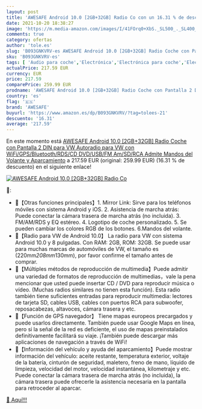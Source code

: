 ```yaml
---
layout: post
title: 'AWESAFE Android 10.0 [2GB+32GB] Radio Co con un 16.31 % de descuento'
date: 2021-10-20 18:38:27
image: 'https://m.media-amazon.com/images/I/41FOrq0+XbS._SL500_._SL400_.jpg'
comments: true
category: ofertas
author: 'tole.es'
slug: 'B093GNKVRV-es AWESAFE Android 10.0 [2GB+32GB] Radio Coche con Pantalla 2...'
sku: 'B093GNKVRV-es'
tags: [ 'Audio para coche','Electrónica','Electrónica para coche','Electrónica para vehículos','Radios para coche','android','awesafe', ]
actualPrice: 217.59 EUR
currency: EUR
price: 217.59
comparePrice: 259.99 EUR
prodname: 'AWESAFE Android 10.0 [2GB+32GB] Radio Coche con Pantalla 2 DIN para VW  Autoradio para VW con WiFi/GPS/Bluetooth/RDS/CD DVD/USB/FM Am/SD/RCA  Admite Mandos del Volante y Aparcamiento'
country: 'es'
flag: '🇪🇸'
brand: 'AWESAFE'
buyurl: 'https://www.amazon.es/dp/B093GNKVRV/?tag=tolees-21'
descuento: '16.31'
average: '217.59'
---
```


En este momento está [AWESAFE Android 10.0 [2GB+32GB] Radio Coche con Pantalla 2 DIN para VW  Autoradio para VW con WiFi/GPS/Bluetooth/RDS/CD DVD/USB/FM Am/SD/RCA  Admite Mandos del Volante y Aparcamiento](https://www.amazon.es/dp/B093GNKVRV/?tag=tolees-21) a 217.59 EUR (original: 259.99 EUR) (16.31 %  de descuento) en el siguiente enlace!

[![AWESAFE Android 10.0 [2GB+32GB] Radio Co](https://m.media-amazon.com/images/I/41FOrq0+XbS._SL500_._SL400_.jpg)](https://www.amazon.es/dp/B093GNKVRV/?tag=tolees-21)

🔎:

- 🚗【Otras funciones principales】1. Mirror Link: Sirve para los teléfonos móviles con sistema Android y iOS. 2. Asistencia de marcha atrás: Puede conectar la cámara trasera de marcha atrás (no incluida). 3. FM/AM/RDS y EQ estéreo. 4. Logotipo de coche personalizado. 5. Se pueden cambiar los colores RGB de los botones. 6.Mandos del volante.
- 🚗【Radio para VW de Android 10.0】 La radio para VW con sistema Android 10.0 y 8 pulgadas. Con RAM: 2GB, ROM: 32GB. Se puede usar para muchas marcas de automóviles de VW, el tamaño es (220mm*208mm*130mm), por favor confirme el tamaño antes de comprar.
- 🚗【Múltiples métodos de reproducción de multimedia】Puede admitir una variedad de formatos de reproducción de multimedias，vale la pena mencionar que usted puede insertar CD / DVD para reproducir música o vídeo. (Muchas radios similares no tienen esta función). Esta radio también tiene suficientes entradas para reproducir multimedia: lectores de tarjeta SD, cables USB, cables con puertos RCA para subwoofer, reposacabezas, altavoces, cámara trasera y etc.
- 🚗【Función de GPS navegador】 Tiene mapas europeos precargados y puede usarlos directamente. También puede usar Google Maps en línea, pero si la señal de la red es deficiente, el uso de mapas preinstalados definitivamente facilitará su viaje. ¡También puede descargar más aplicaciones de navegación a través de WiFi!
- 🚗【Información del vehículo y ayuda del aparcamiento】Puede mostrar información del vehículo: aceite restante, temperatura exterior, voltaje de la batería, cinturón de seguridad, maletero, freno de mano, líquido de limpieza, velocidad del motor, velocidad instantánea, kilometraje y etc. Puede conectar la cámara trasera de marcha atrás (no incluida), la cámara trasera puede ofrecerle la asistencia necesaria en la pantalla para retroceder al aparcar.

[🛒 Aquí!!!](https://www.amazon.es/dp/B093GNKVRV/?tag=tolees-21)
